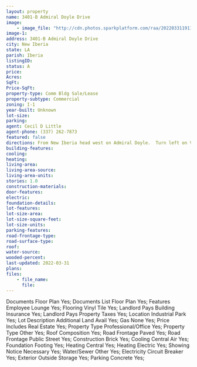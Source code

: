 ```yaml
---
layout: property
name: 3401-B Admiral Doyle Drive
image:
    - image_file: "http://cdn.photos.sparkplatform.com/raa/20220331191113286505000000.jpg"
image-1:
address: 3401-B Admiral Doyle Drive
city: New Iberia
state: LA
parish: Iberia
listingID: 
status: A
price: 
Acres: 
SqFt: 
Price-SqFt: 
property-type: Comm Bldg Sale/Lease
property-subtype: Commercial
zoning: I-1
year-built: Unknown
lot-size: 
parking: 
agent: Cecil D Little
agent-phone: (337) 262-7873
featured: false
directions: From New Iberia head west on Admiral Doyle.  Turn left on Vortex Drive before Halliburton.  This building is on the left.
building-features: 
cooling: 
heating: 
living-area: 
living-area-source: 
living-area-units: 
stories: 1.0
construction-materials: 
door-features: 
electric: 
foundation-details: 
lot-features: 
lot-size-area: 
lot-size-square-feet: 
lot-size-units: 
parking-features: 
road-frontage-type: 
road-surface-type: 
roof: 
water-source: 
wooded-percent: 
last-updated: 2022-03-31
plans: 
files:
    - file_name:
      file:
---
```

Documents	Floor Plan	Yes;
Documents List	Floor Plan	Yes;
Features	Employee Lounge	Yes;
Flooring	Vinyl Tile	Yes;
Landlord Pays	Building Insurance	Yes;
Landlord Pays	Property Taxes	Yes;
Location	Industrial Park	Yes;
Lot Description	Additional Land Avail	Yes;
Gas	None	Yes;
Price Includes	Real Estate	Yes;
Property Type	Professional/Office	Yes;
Property Type	Other	Yes;
Roof	Composition	Yes;
Road Frontage	Paved	Yes;
Road Frontage	Public Street	Yes;
Construction	Brick	Yes;
Cooling	Central Air	Yes;
Foundation	Footing	Yes;
Heating	Central	Yes;
Heating	Electric	Yes;
Showing	Notice Necessary	Yes;
Water/Sewer	Other	Yes;
Electricity	Circuit Breaker	Yes;
Exterior	Outside Storage	Yes;
Parking	Concrete	Yes;

